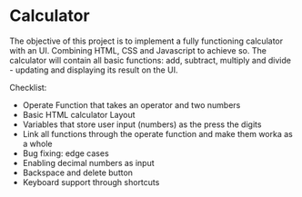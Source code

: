 # Calculator

The objective of this project is to implement a fully functioning calculator with an UI. Combining HTML, CSS and Javascript to achieve so.
The calculator will contain all basic functions: add, subtract, multiply and divide - updating and displaying its result on the UI.


Checklist:
- Operate Function that takes an operator and two numbers
- Basic HTML calculator Layout
- Variables that store user input (numbers) as the press the digits
- Link all functions through the operate function and make them worka as a whole
- Bug fixing: edge cases
- Enabling decimal numbers as input
- Backspace and delete button
- Keyboard support through shortcuts




